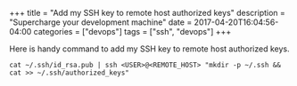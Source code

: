 +++
title = "Add my SSH key to remote host authorized keys"
description = "Supercharge your development machine"
date = 2017-04-20T16:04:56-04:00
categories = ["devops"]
tags = ["ssh", "devops"]
+++

Here is handy command to add my SSH key to remote host authorized keys.

```
cat ~/.ssh/id_rsa.pub | ssh <USER>@<REMOTE_HOST> "mkdir -p ~/.ssh && cat >> ~/.ssh/authorized_keys"
```

